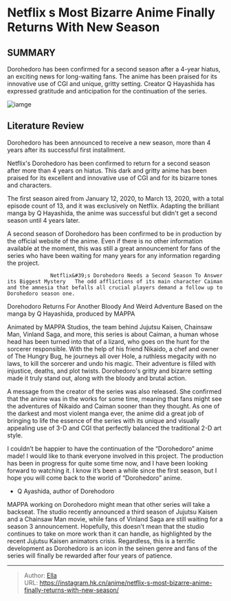 # Netflix s Most Bizarre Anime Finally Returns With New Season


## SUMMARY 



  Dorohedoro has been confirmed for a second season after a 4-year hiatus, an exciting news for long-waiting fans.   The anime has been praised for its innovative use of CGI and unique, gritty setting.   Creator Q Hayashida has expressed gratitude and anticipation for the continuation of the series.  

![iamge](https://static1.srcdn.com/wordpress/wp-content/uploads/2022/09/Caiman-and-Nikaido-in-Dorohedoro.jpg)

## Literature Review

Dorohedoro has been announced to receive a new season, more than 4 years after its successful first installment.




Netflix&#39;s Dorohedoro has been confirmed to return for a second season after more than 4 years on hiatus. This dark and gritty anime has been praised for its excellent and innovative use of CGI and for its bizarre tones and characters.




The first season aired from January 12, 2020, to March 13, 2020, with a total episode count of 13, and it was exclusively on Netflix. Adapting the brilliant manga by Q Hayashida, the anime was successful but didn&#39;t get a second season until 4 years later.


 

A second season of Dorohedoro has been confirmed to be in production by the official website of the anime. Even if there is no other information available at the moment, this was still a great announcement for fans of the series who have been waiting for many years for any information regarding the project.

                  Netflix&#39;s Dorohedoro Needs a Second Season To Answer its Biggest Mystery   The odd afflictions of its main character Caiman and the amnesia that befalls all crucial players demand a follow up to Dorohedoro season one.    





 Dorehodoro Returns For Another Bloody And Weird Adventure 
Based on the manga by Q Hayashida, produced by MAPPA
          

Animated by MAPPA Studios, the team behind Jujutsu Kaisen, Chainsaw Man, Vinland Saga, and more, this series is about Caiman, a human whose head has been turned into that of a lizard, who goes on the hunt for the sorcerer responsible. With the help of his friend Nikaido, a chef and owner of The Hungry Bug, he journeys all over Hole, a ruthless megacity with no laws, to kill the sorcerer and undo his magic. Their adventure is filled with injustice, deaths, and plot twists. Dorohedoro&#39;s gritty and bizarre setting made it truly stand out, along with the bloody and brutal action.

          




A message from the creator of the series was also released. She confirmed that the anime was in the works for some time, meaning that fans might see the adventures of Nikaido and Caiman sooner than they thought. As one of the darkest and most violent manga ever, the anime did a great job of bringing to life the essence of the series with its unique and visually appealing use of 3-D and CGI that perfectly balanced the traditional 2-D art style.



I couldn’t be happier to have the continuation of the “Dorohedoro” anime made! I would like to thank everyone involved in this project. The production has been in progress for quite some time now, and I have been looking forward to watching it. I know it’s been a while since the first season, but I hope you will come back to the world of “Dorohedoro” anime.


- Q Ayashida, author of Dorehodoro




MAPPA working on Dorohedoro might mean that other series will take a backseat. The studio recently announced a third season of Jujutsu Kaisen and a Chainsaw Man movie, while fans of Vinland Saga are still waiting for a season 3 announcement. Hopefully, this doesn&#39;t mean that the studio continues to take on more work than it can handle, as highlighted by the recent Jujutsu Kaisen animators crisis. Regardless, this is a terrific development as Dorohedoro is an icon in the seinen genre and fans of the series will finally be rewarded after four years of patience.






---

> Author: [Ella](https://instagram.hk.cn/)  
> URL: https://instagram.hk.cn/anime/netflix-s-most-bizarre-anime-finally-returns-with-new-season/  

